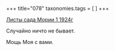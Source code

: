 +++
title="078"
taxonomies.tags = [
]
+++


[Листы сада Мории 1 1924г](/agni/1924)




Случайно ничто не бывает.   



Мощь Моя с вами.   


